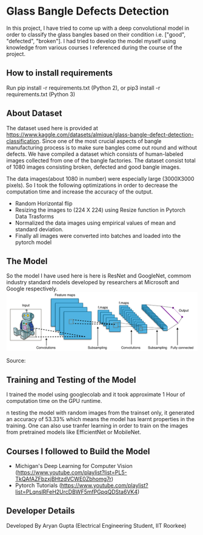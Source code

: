 # Glass Bangle Defects Detection
In this project, I have tried to come up with a deep convolutional model in order to classify the glass bangles based on their condition i.e. ["good", "defected", "broken"]. I had tried to develop the model myself using knowledge from various courses I referenced during the course of the project.

## How to install requirements
Run pip install -r requirements.txt (Python 2),
or pip3 install -r requirements.txt (Python 3)


## About Dataset
The dataset used here is provided at https://www.kaggle.com/datasets/almique/glass-bangle-defect-detection-classification.
Since one of the most crucial aspects of bangle manufacturing process is to make sure bangles come out round and without defects. We have compiled a dataset which consists of human-labeled images collected from one of the bangle factories. The dataset consist total of 1080 images consisting broken, defected and good bangle images.

The data images(about 1080 in number) were especially large (3000X3000 pixels). So I took the following optimizations in order to decrease the computation time and increase the accuracy of the output.
- Random Horizontal flip
- Resizing the images to (224 X 224) using Resize function in Pytorch Data Trasforms
- Normalized the data images using empirical values of mean and standard deviation.
- Finally all images were converted into batches and loaded into the pytorch model

## The Model
So the model I have used here is here is ResNet and GoogleNet, commom industry standard models developed by researchers at Microsoft and Google respectively.
<img src="./Images/CNN model.png" width="800" title="CNN Model">
<p>Source: 
</p>

## Training and Testing of the Model
I trained the model using googlecolab and it took approximate 1 Hour of computation time on the GPU runtime. 

n testing the model with random images from the trainset only, it generated an accuracy of 53.33% which means the model has learnt properties in the training. One can also use tranfer learning in order to train on the images from pretrained models like EfficientNet or MobileNet.

## Courses I followed to Build the Model 
- Michigan's Deep Learning for Computer Vision
(https://www.youtube.com/playlist?list=PL5-TkQAfAZFbzxjBHtzdVCWE0Zbhomg7r)
- Pytorch Tutorials
(https://www.youtube.com/playlist?list=PLqnslRFeH2UrcDBWF5mfPGpqQDSta6VK4)

## Developer Details
Developed By Aryan Gupta 
(Electrical Engineering Student, IIT Roorkee)
